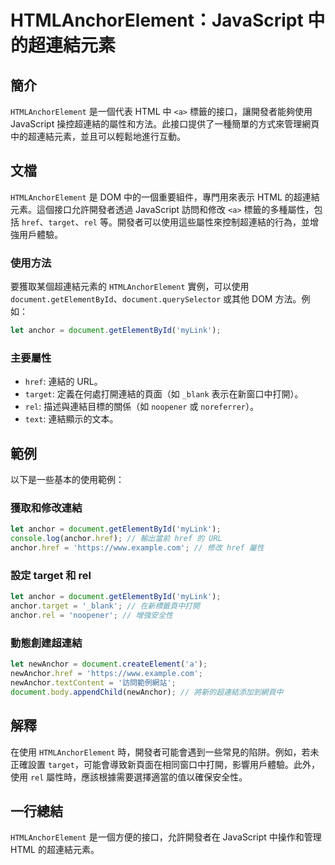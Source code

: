 <!--
Meta Description: # HTMLAnchorElement：JavaScript 中的超連結元素 ## 簡介 `HTMLAnchorElement` 是一個代表 HTML 中 `<a>` 標籤的接口，讓開發者能夠使用 JavaScript 操控超連結的屬性和方法。此接口提供了一種簡單的方式來管理網頁中的超連結元素，並且...
Meta Keywords: javascript, href, document, anchor, htmlanchorelement
-->

# HTMLAnchorElement：JavaScript 中的超連結元素

## 簡介
`HTMLAnchorElement` 是一個代表 HTML 中 `<a>` 標籤的接口，讓開發者能夠使用 JavaScript 操控超連結的屬性和方法。此接口提供了一種簡單的方式來管理網頁中的超連結元素，並且可以輕鬆地進行互動。

## 文檔
`HTMLAnchorElement` 是 DOM 中的一個重要組件，專門用來表示 HTML 的超連結元素。這個接口允許開發者透過 JavaScript 訪問和修改 `<a>` 標籤的多種屬性，包括 `href`、`target`、`rel` 等。開發者可以使用這些屬性來控制超連結的行為，並增強用戶體驗。

### 使用方法
要獲取某個超連結元素的 `HTMLAnchorElement` 實例，可以使用 `document.getElementById`、`document.querySelector` 或其他 DOM 方法。例如：

```javascript
let anchor = document.getElementById('myLink');
```

### 主要屬性
- `href`: 連結的 URL。
- `target`: 定義在何處打開連結的頁面（如 `_blank` 表示在新窗口中打開）。
- `rel`: 描述與連結目標的關係（如 `noopener` 或 `noreferrer`）。
- `text`: 連結顯示的文本。

## 範例
以下是一些基本的使用範例：

### 獲取和修改連結
```javascript
let anchor = document.getElementById('myLink');
console.log(anchor.href); // 輸出當前 href 的 URL
anchor.href = 'https://www.example.com'; // 修改 href 屬性
```

### 設定 target 和 rel
```javascript
let anchor = document.getElementById('myLink');
anchor.target = '_blank'; // 在新標籤頁中打開
anchor.rel = 'noopener'; // 增強安全性
```

### 動態創建超連結
```javascript
let newAnchor = document.createElement('a');
newAnchor.href = 'https://www.example.com';
newAnchor.textContent = '訪問範例網站';
document.body.appendChild(newAnchor); // 將新的超連結添加到網頁中
```

## 解釋
在使用 `HTMLAnchorElement` 時，開發者可能會遇到一些常見的陷阱。例如，若未正確設置 `target`，可能會導致新頁面在相同窗口中打開，影響用戶體驗。此外，使用 `rel` 屬性時，應該根據需要選擇適當的值以確保安全性。

## 一行總結
`HTMLAnchorElement` 是一個方便的接口，允許開發者在 JavaScript 中操作和管理 HTML 的超連結元素。